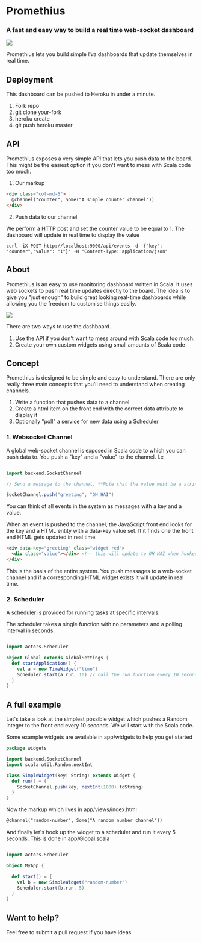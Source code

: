 # Promethius

### A fast and easy way to build a real time web-socket dashboard

![](https://feminema.files.wordpress.com/2012/06/prometheus-film-head.jpg)

Promethius lets you build simple *live* dashboards that update themselves in real time.

## Deployment

This dashboard can be pushed to Heroku in under a minute.

1. Fork repo
2. git clone your-fork
3. heroku create
4. git push heroku master

## API

Promethius exposes a very simple API that lets you push data to the board. This might be the easiest option if you don't want to mess with Scala code too much.

1. Our markup

```html
<div class="col-md-6">
  @channel("counter", Some("A simple counter channel"))
</div>
```

2. Push data to our channel

We perform a HTTP post and set the counter value to be equal to 1. The dashboard will update in real time to display the value

```
curl -iX POST http://localhost:9000/api/events -d '{"key": "counter","value": "1"}' -H "Content-Type: application/json"
```

## About

Promethius is an easy to use monitoring dashboard written in Scala. It uses web sockets to push real time updates directly
to the board. The idea is to give you "just enough" to build great looking real-time dashboards
while allowing you the freedom to customise things easily.

![](https://raw.githubusercontent.com/owainlewis/ripley/master/public/images/preview.png)

There are two ways to use the dashboard.

1. Use the API if you don't want to mess around with Scala code too much.
2. Create your own custom widgets using small amounts of Scala code

## Concept

Promethius is designed to be simple and easy to understand. 
There are only really three main concepts that you'll need to understand when creating channels.

1. Write a function that pushes data to a channel
2. Create a html item on the front end with the correct data attribute to display it
3. Optionally "poll" a service for new data using a Scheduler

### 1. Websocket Channel

A global web-socket channel is exposed in Scala code to which you can push data to. You push a "key" and a "value" to the channel. I.e

```scala

import backend.SocketChannel

// Send a message to the channel. **Note that the value must be a string**

SocketChannel.push("greeting", "OH HAI")

```

You can think of all events in the system as messages with a key and a value.

When an event is pushed to the channel, the JavaScript front end looks for the key and a HTML entity with a data-key value set.
If it finds one the front end HTML gets updated in real time.

```html
<div data-key="greeting" class="widget red">
  <div class="value"></div> <!-- this will update to OH HAI when hooked up -->
</div>
```

This is the basis of the entire system. You push messages to a web-socket channel and if a corresponding HTML widget exists it will update in real time.

### 2. Scheduler

A scheduler is provided for running tasks at specific intervals.

The scheduler takes a single function with no parameters and a polling interval in seconds.


```scala

import actors.Scheduler

object Global extends GlobalSettings {
  def startApplication() {
    val a = new TimeWidget("time")
    Scheduler.start(a.run, 10) // call the run function every 10 seconds
  }
}

```

## A full example

Let's take a look at the simplest possible widget which pushes a Random integer to the front end every 10 seconds. We will start with the Scala code.

Some example widgets are available in app/widgets to help you get started

```scala
package widgets

import backend.SocketChannel
import scala.util.Random.nextInt

class SimpleWidget(key: String) extends Widget {
  def run() = {
    SocketChannel.push(key, nextInt(1000).toString)
  }
}
```

Now the markup which lives in app/views/index.html

```html
@channel("random-number", Some("A random number channel"))
```

And finally let's hook up the widget to a scheduler and run it every 5 seconds. This is done in app/Global.scala

```scala

import actors.Scheduler

object MyApp {

  def start() = {
    val b = new SimpleWidget("random-number")
    Scheduler.start(b.run, 5)
  }
}
```



## Want to help?

Feel free to submit a pull request if you have ideas.
